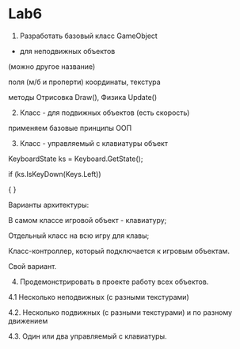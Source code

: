 # Lab6
1) Разработать базовый класс GameObject 

- для неподвижных объектов

(можно другое название)

поля (м/б и проперти) координаты, текстура  

методы Отрисовка Draw(), Физика Update()



2) Класс - для подвижных объектов (есть скорость)

применяем базовые принципы ООП



3) Класс - управляемый с клавиатуры объект

KeyboardState ks = Keyboard.GetState();

if (ks.IsKeyDown(Keys.Left))

{ }

Варианты архитектуры: 

В самом классе игровой объект - клавиатуру; 

Отдельный класс на всю игру для клавы;

Класс-контроллер, который подключается к игровым объектам.

Свой вариант.



4) Продемонстрировать в проекте работу всех объектов.

4.1 Несколько неподвижных (с разными текстурами)

4.2. Несколько подвижных (с разными текстурами) и по разному движением

4.3. Один или два управляемый с клавиатуры.

